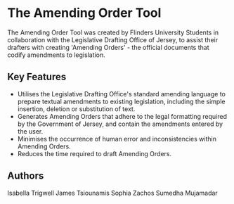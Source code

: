 # The Amending Order Tool

The Amending Order Tool was created by Flinders University Students in collaboration with the Legislative Drafting Office of Jersey, to assist their drafters with creating 'Amending Orders' - the official documents that codify amendments to legislation.

## Key Features

* Utilises the Legislative Drafting Office's standard amending language to prepare textual amendments to existing legislation, including the simple insertion, deletion or substitution of text. 
* Generates Amending Orders that adhere to the legal formatting required by the Government of Jersey, and contain the amendments entered by the user. 
* Minimises the occurrence of human error and inconsistencies within Amending Orders.
* Reduces the time required to draft Amending Orders. 

## Authors
Isabella Trigwell
James Tsiounamis
Sophia Zachos
Sumedha Mujamadar 

